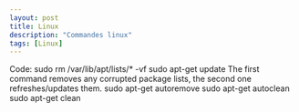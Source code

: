 ```yaml
---
layout: post
title: Linux
description: "Commandes linux"
tags: [Linux]
---
```



Code:
sudo rm /var/lib/apt/lists/* -vf
sudo apt-get update
The first command removes any corrupted package lists, the second one refreshes/updates them.
sudo apt-get autoremove
sudo apt-get autoclean
sudo apt-get clean
